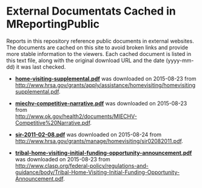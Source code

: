 External Documentats Cached in MReportingPublic
================

Reports in this repository reference public documents in external websites.  The documents are cached on this site to avoid broken links and provide more stable information to the viewers.  Each cached document is listed in this text file, along with the original download URL and the date (yyyy-mm-dd) it was last checked.

* **[home-visiting-supplemental.pdf](home-visiting-supplemental.pdf)** was downloaded on 2015-08-23 from <br/>http://www.hrsa.gov/grants/apply/assistance/homevisiting/homevisitingsupplemental.pdf.

* **[miechv-competitive-narrative.pdf](miechv-competitive-narrative.pdf)** was downloaded on 2015-08-23 from <br/>http://www.ok.gov/health2/documents/MIECHV-Competitive%20Narrative.pdf.

* **[sir-2011-02-08.pdf](sir-2011-02-08.pdf)** was downloaded on 2015-08-24 from <br/>http://www.hrsa.gov/grants/manage/homevisiting/sir02082011.pdf.

* **[tribal-home-visiting-initial-funding-opportunity-announcement.pdf](tribal-home-visiting-initial-funding-opportunity-announcement.pdf)** was downloaded on 2015-08-23 from <br/>http://www.clasp.org/federal-policy/regulations-and-guidance/body/Tribal-Home-Visiting-Initial-Funding-Opportunity-Announcement.pdf.
